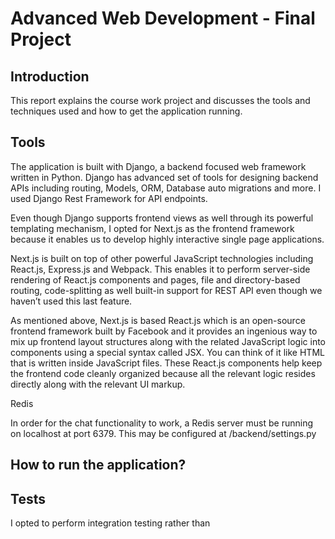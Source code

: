 # Advanced Web Development - Final Project

## Introduction

This report explains the course work project and discusses the tools and techniques used and how to get the application running.

## Tools

The application is built with Django, a backend focused web framework written in Python. Django has advanced set of tools for designing backend APIs including routing, Models, ORM, Database auto migrations and more. I used Django Rest Framework for API endpoints.

Even though Django supports frontend views as well through its powerful templating mechanism, I opted for Next.js as the frontend framework because it enables us to develop highly interactive single page applications.

Next.js is built on top of other powerful JavaScript technologies including React.js, Express.js and Webpack. This enables it to perform server-side rendering of React.js components and pages, file and directory-based routing, code-splitting as well built-in support for REST API even though we haven’t used this last feature.

As mentioned above, Next.js is based React.js which is an open-source frontend framework built by Facebook and it provides an ingenious way to mix up frontend layout structures along with the related JavaScript logic into components using a special syntax called JSX. You can think of it like HTML that is written inside JavaScript files. These React.js components help keep the frontend code cleanly organized because all the relevant logic resides directly along with the relevant UI markup.

Redis

In order for the chat functionality to work, a Redis server must be running on localhost at port 6379. This may be configured at /backend/settings.py

## How to run the application?


## Tests

I opted to perform integration testing rather than 

